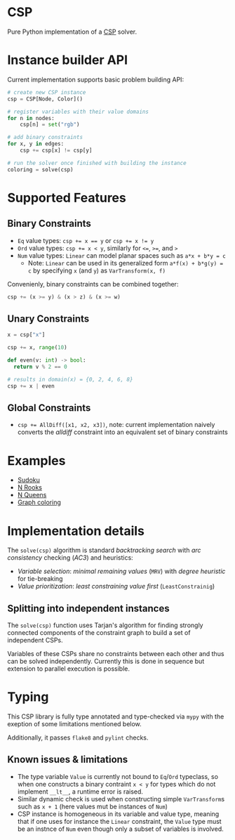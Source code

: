 # CSP
Pure Python implementation of a
[CSP](https://en.wikipedia.org/wiki/Constraint_satisfaction_problem) solver.

# Instance builder API
Current implementation supports basic problem building API:
```python
# create new CSP instance
csp = CSP[Node, Color]()

# register variables with their value domains
for n in nodes:
    csp[n] = set("rgb")

# add binary constraints
for x, y in edges:
    csp += csp[x] != csp[y]

# run the solver once finished with building the instance
coloring = solve(csp)
```

# Supported Features

## Binary Constraints
- `Eq` value types: `csp += x == y` or `csp += x != y`
- `Ord` value types: `csp += x < y`, similarly for `<=`, `>=`, and `>`
- `Num` value types: `Linear` can model planar spaces such as `a*x + b*y = c`
  - Note: `Linear` can be used in its generalized form `a*f(x) + b*g(y) = c` by
    specifying `x` (and `y`) as `VarTransform(x, f)`

Convenienly, binary constraints can be combined together:
```python
csp += (x >= y) & (x > z) & (x >= w)
```

## Unary Constraints
```python
x = csp["x"]

csp += x, range(10)

def even(v: int) -> bool:
  return v % 2 == 0

# results in domain(x) = {0, 2, 4, 6, 8}
csp += x | even
```

## Global Constraints
 - `csp += AllDiff([x1, x2, x3])`, note: current implementation naively converts
   the _alldiff_ constraint into an equivalent set of binary constraints

# Examples
 - [Sudoku](examples/test_sudoku.py)
 - [N Rooks](examples/test_rooks.py)
 - [N Queens](examples/test_queens.py)
 - [Graph coloring](examples/test_coloring.py)

# Implementation details
The `solve(csp)` algorithm is standard _backtracking search_ with
_arc consistency_ checking (_AC3_) and heuristics:
 - *Variable selection*: _minimal remaining values_ (`MRV`) with
   _degree heuristic_ for tie-breaking
 - *Value prioritization*: _least constraining value first_ (`LeastConstrainig`)

## Splitting into independent instances
The `solve(csp)` function uses Tarjan's algorithm for finding strongly
connected components of the constraint graph to build a set of
independent CSPs.

Variables of these CSPs share no constraints between each other and thus
can be solved independently. Currently this is done in sequence but
extension to parallel execution is possible.

# Typing
This CSP library is fully type annotated and type-checked via `mypy` with the
exeption of some limitations mentioned below.

Additionally, it passes `flake8` and `pylint` checks.

## Known issues & limitations
 - The type variable `Value` is currently not bound to `Eq`/`Ord` typeclass, so
   when one constructs a binary contraint `x < y` for types which do not
   implement `__lt__`, a runtime error is raised.
 - Similar dynamic check is used when constructing simple `VarTransform`s such
   as `x + 1` (here values mut be instances of `Num`)
 - CSP instance is homogeneous in its variable and value type, meaning that if
   one uses for instance the `Linear` constraint, the `Value` type must be an
   instnce of `Num` even though only a subset of variables is involved.
